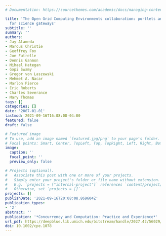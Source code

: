 ```yaml
---
# Documentation: https://sourcethemes.com/academic/docs/managing-content/

title: 'The Open Grid Computing Environments collaboration: portlets and services
  for science gateways'
subtitle: ''
summary: ''
authors:
- Jay Alameda
- Marcus Christie
- Geoffrey Fox
- Joe Futrelle
- Dennis Gannon
- Mihael Hategan
- Gopi Swamy
- Gregor von Laszewski
- Mehmet A. Nacar
- Marlon Pierce
- Eric Roberts
- Charles Severance
- Mary Thomas
tags: []
categories: []
date: '2007-01-01'
lastmod: 2021-09-16T16:08:08-04:00
featured: false
draft: false

# Featured image
# To use, add an image named `featured.jpg/png` to your page's folder.
# Focal points: Smart, Center, TopLeft, Top, TopRight, Left, Right, BottomLeft, Bottom, BottomRight.
image:
  caption: ''
  focal_point: ''
  preview_only: false

# Projects (optional).
#   Associate this post with one or more of your projects.
#   Simply enter your project's folder or file name without extension.
#   E.g. `projects = ["internal-project"]` references `content/project/deep-learning/index.md`.
#   Otherwise, set `projects = []`.
projects: []
publishDate: '2021-09-16T20:08:08.869604Z'
publication_types:
- '2'
abstract: ''
publication: '*Concurrency and Computation: Practice and Experience*'
url_pdf: https://deepblue.lib.umich.edu/bitstream/handle/2027.42/56029/1078_ftp.pdf
doi: 10.1002/cpe.1078
---
```

